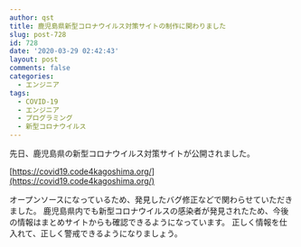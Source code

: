 ```yaml
---
author: qst
title: 鹿児島県新型コロナウイルス対策サイトの制作に関わりました
slug: post-728
id: 728
date: '2020-03-29 02:42:43'
layout: post
comments: false
categories:
  - エンジニア
tags:
  - COVID-19
  - エンジニア
  - プログラミング
  - 新型コロナウイルス
---
```


先日、鹿児島県の新型コロナウイルス対策サイトが公開されました。 

[https://covid19.code4kagoshima.org/](https://covid19.code4kagoshima.org/) 

オープンソースになっているため、発見したバグ修正などで関わらせていただきました。 鹿児島県内でも新型コロナウイルスの感染者が発見されたため、今後の情報はまとめサイトからも確認できるようになっています。 正しく情報を仕入れて、正しく警戒できるようになりましょう。
